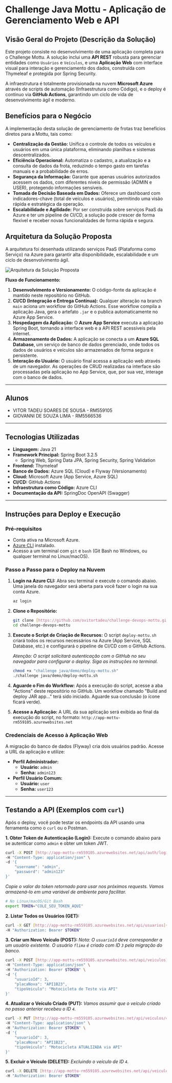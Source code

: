 # Challenge Java Mottu - Aplicação de Gerenciamento Web e API

## Visão Geral do Projeto (Descrição da Solução)

Este projeto consiste no desenvolvimento de uma aplicação completa para o Challenge Mottu. A solução inclui uma **API REST** robusta para gerenciar entidades como `Usuários` e `Veículos`, e uma **Aplicação Web** com interface visual para interação e gerenciamento dos dados, construída com Thymeleaf e protegida por Spring Security.

A infraestrutura é totalmente provisionada na nuvem **Microsoft Azure** através de scripts de automação (Infraestrutura como Código), e o deploy é contínuo via **GitHub Actions**, garantindo um ciclo de vida de desenvolvimento ágil e moderno.

## Benefícios para o Negócio

A implementação desta solução de gerenciamento de frotas traz benefícios diretos para a Mottu, tais como:

* **Centralização da Gestão:** Unifica o controle de todos os veículos e usuários em uma única plataforma, eliminando planilhas e sistemas descentralizados.
* **Eficiência Operacional:** Automatiza o cadastro, a atualização e a consulta de dados da frota, reduzindo o tempo gasto em tarefas manuais e a probabilidade de erros.
* **Segurança da Informação:** Garante que apenas usuários autorizados acessem os dados, com diferentes níveis de permissão (ADMIN e USER), protegendo informações sensíveis.
* **Tomada de Decisão Baseada em Dados:** Oferece um dashboard com indicadores-chave (total de veículos e usuários), permitindo uma visão rápida e estratégica da operação.
* **Escalabilidade e Agilidade:** Por ser construída sobre serviços PaaS da Azure e ter um pipeline de CI/CD, a solução pode crescer de forma flexível e receber novas funcionalidades de forma rápida e segura.

## Arquitetura da Solução Proposta

A arquitetura foi desenhada utilizando serviços PaaS (Plataforma como Serviço) na Azure para garantir alta disponibilidade, escalabilidade e um ciclo de desenvolvimento ágil.


![Arquitetura da Solução Proposta](https://github.com/user-attachments/assets/2cbd9c29-eb9f-4b29-b4b9-55ffc14d402c)


**Fluxo de Funcionamento:**

1.  **Desenvolvimento e Versionamento:** O código-fonte da aplicação é mantido neste repositório no GitHub.
2.  **CI/CD (Integração e Entrega Contínua):** Qualquer alteração na branch `main` aciona um workflow do GitHub Actions. Esse workflow compila a aplicação Java, gera o artefato `.jar` e o publica automaticamente no Azure App Service.
3.  **Hospedagem da Aplicação:** O **Azure App Service** executa a aplicação Spring Boot, tornando a interface web e a API REST acessíveis pela internet.
4.  **Armazenamento de Dados:** A aplicação se conecta a um **Azure SQL Database**, um serviço de banco de dados gerenciado, onde todos os dados de usuários e veículos são armazenados de forma segura e persistente.
5.  **Interação do Usuário:** O usuário final acessa a aplicação web através de um navegador. As operações de CRUD realizadas na interface são processadas pela aplicação no App Service, que, por sua vez, interage com o banco de dados.

---

## Alunos

* VITOR TADEU SOARES DE SOUSA - RM559105
* GIOVANNI DE SOUZA LIMA - RM5566536

---

## Tecnologias Utilizadas

* **Linguagem:** Java 21
* **Framework Principal:** Spring Boot 3.2.5
    * Spring Web, Spring Data JPA, Spring Security, Spring Validation
* **Frontend:** Thymeleaf
* **Banco de Dados:** Azure SQL (Cloud) e Flyway (Versionamento)
* **Cloud:** Microsoft Azure (App Service, Azure SQL)
* **CI/CD:** GitHub Actions
* **Infraestrutura como Código:** Azure CLI
* **Documentação da API:** SpringDoc OpenAPI (Swagger)

---

## Instruções para Deploy e Execução

### Pré-requisitos

* Conta ativa na Microsoft Azure.
* [Azure CLI](https://docs.microsoft.com/pt-br/cli/azure/install-azure-cli) instalado.
* Acesso a um terminal com `git` e `bash` (Git Bash no Windows, ou qualquer terminal no Linux/macOS).

### Passo a Passo para o Deploy na Nuvem

1.  **Login na Azure CLI:**
    Abra seu terminal e execute o comando abaixo. Uma janela do navegador será aberta para você fazer o login na sua conta Azure.
    ```bash
    az login
    ```

2.  **Clone o Repositório:**
    ```bash
    git clone [https://github.com/ovitortadeu/challenge-devops-mottu.git](https://github.com/ovitortadeu/challenge-devops-mottu.git)
    cd challenge-devops-mottu
    ```

3.  **Execute o Script de Criação de Recursos:**
    O script `deploy-mottu.sh` criará todos os recursos necessários na Azure (App Service, SQL Database, etc.) e configurará o pipeline de CI/CD com o GitHub Actions.

    *Atenção: O script solicitará autenticação com o GitHub no seu navegador para configurar o deploy. Siga as instruções no terminal.*
    ```bash
    chmod +x "challenge java/demo/deploy-mottu.sh"
    ./challenge java/demo/deploy-mottu.sh
    ```

4.  **Aguarde o Fim do Workflow:**
    Após a execução do script, acesse a aba "Actions" deste repositório no GitHub. Um workflow chamado "Build and deploy JAR app..." terá sido iniciado. Aguarde sua conclusão (o ícone ficará verde).

5.  **Acesse a Aplicação:**
    A URL da sua aplicação será exibida ao final da execução do script, no formato: `http://app-mottu-rm559105.azurewebsites.net`

### Credenciais de Acesso à Aplicação Web

A migração do banco de dados (Flyway) cria dois usuários padrão. Acesse a URL da aplicação e utilize:

* **Perfil Administrador:**
    * **Usuário:** `admin`
    * **Senha:** `admin123`
* **Perfil Usuário Comum:**
    * **Usuário:** `user`
    * **Senha:** `user123`

---

## Testando a API (Exemplos com `curl`)

Após o deploy, você pode testar os endpoints da API usando uma ferramenta como o `curl` ou o Postman.

**1. Obter Token de Autenticação (Login):**
Execute o comando abaixo para se autenticar como `admin` e obter um token JWT.

```bash
curl -X POST [http://app-mottu-rm559105.azurewebsites.net/api/auth/login](http://app-mottu-rm559105.azurewebsites.net/api/auth/login) \
-H "Content-Type: application/json" \
-d '{
    "username": "admin",
    "password": "admin123"
}'
```
*Copie o valor do token retornado para usar nos próximos requests. Vamos armazená-lo em uma variável de ambiente para facilitar.*

```bash
# No Linux/macOS/Git Bash
export TOKEN="COLE_SEU_TOKEN_AQUI"
```

**2. Listar Todos os Usuários (GET):**

```bash
curl -X GET [http://app-mottu-rm559105.azurewebsites.net/api/usuarios](http://app-mottu-rm559105.azurewebsites.net/api/usuarios) \
-H "Authorization: Bearer $TOKEN"
```

**3. Criar um Novo Veículo (POST):**
*Nota: O `usuarioId` deve corresponder a um usuário existente. O usuário `flima` é criado com ID `3` pela migração do banco.*

```bash
curl -X POST [http://app-mottu-rm559105.azurewebsites.net/api/veiculos](http://app-mottu-rm559105.azurewebsites.net/api/veiculos) \
-H "Content-Type: application/json" \
-H "Authorization: Bearer $TOKEN" \
-d '{
    "usuarioId": 3,
    "placaNova": "API1B23",
    "tipoVeiculo": "Motocicleta de Teste via API"
}'
```

**4. Atualizar o Veículo Criado (PUT):**
*Vamos assumir que o veículo criado no passo anterior recebeu o ID `4`.*

```bash
curl -X PUT [http://app-mottu-rm559105.azurewebsites.net/api/veiculos/4](http://app-mottu-rm559105.azurewebsites.net/api/veiculos/4) \
-H "Content-Type: application/json" \
-H "Authorization: Bearer $TOKEN" \
-d '{
    "usuarioId": 3,
    "placaNova": "API1B23",
    "tipoVeiculo": "Motocicleta ATUALIZADA via API"
}'
```

**5. Excluir o Veículo (DELETE):**
*Excluindo o veículo de ID `4`.*

```bash
curl -X DELETE [http://app-mottu-rm559105.azurewebsites.net/api/veiculos/4](http://app-mottu-rm559105.azurewebsites.net/api/veiculos/4) \
-H "Authorization: Bearer $TOKEN"
```
